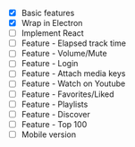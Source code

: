 - [x] Basic features
- [x] Wrap in Electron
- [ ] Implement React
- [ ] Feature - Elapsed track time
- [ ] Feature - Volume/Mute
- [ ] Feature - Login
- [ ] Feature - Attach media keys
- [ ] Feature - Watch on Youtube
- [ ] Feature - Favorites/Liked
- [ ] Feature - Playlists
- [ ] Feature - Discover
- [ ] Feature - Top 100
- [ ] Mobile version
